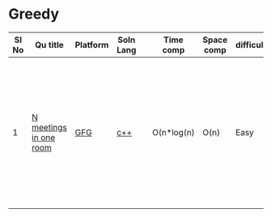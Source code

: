 # Greedy

| Sl No | Qu title | Platform                            | Soln Lang |   | Time comp | Space comp | difficulty |    | approach |
| --     | ---     |   ------                            | ---       |-- | ---       | ---        | ----       | -- | ---------|
| 1    | [N meetings in one room](https://practice.geeksforgeeks.org/problems/n-meetings-in-one-room-1587115620/1)     | [GFG ](/GFG/GFGQuestions.md) | [c++](https://github.com/C-a-thing/Code-Insight/blob/main/GFG/Greedy/C%2B%2B/N%20meetings%20in%20one%20room.cpp)       |   | O(n*log(n)       | O(n)        | Easy       |    | <ol><li>take a vactor of pair<int,int> and sort it by end values</li><li>then check end value[ith element] < start value[i+1th element]</li></ol>|
